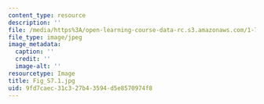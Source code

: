 ```yaml
---
content_type: resource
description: ''
file: /media/https%3A/open-learning-course-data-rc.s3.amazonaws.com/1-74-land-water-food-and-climate-fall-2020/9fd7caec31c327b43594d5e8570974f8_Fig_S7.1.jpg
file_type: image/jpeg
image_metadata:
  caption: ''
  credit: ''
  image-alt: ''
resourcetype: Image
title: Fig_S7.1.jpg
uid: 9fd7caec-31c3-27b4-3594-d5e8570974f8
---
```

